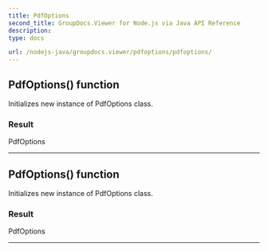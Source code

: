 ```yaml
---
title: PdfOptions
second_title: GroupDocs.Viewer for Node.js via Java API Reference
description: 
type: docs

url: /nodejs-java/groupdocs.viewer/pdfoptions/pdfoptions/
---
```


## PdfOptions() function

 Initializes new instance of  PdfOptions class.
 

### Result
PdfOptions


---


## PdfOptions() function

 Initializes new instance of  PdfOptions class.
 

### Result
PdfOptions


---


